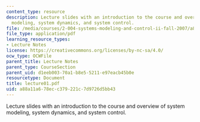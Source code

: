 ```yaml
---
content_type: resource
description: Lecture slides with an introduction to the course and overview of system
  modeling, system dynamics, and system control.
file: /media/courses/2-004-systems-modeling-and-control-ii-fall-2007/a88a11a678ecc379221c7d9726d5bb43_lecture01.pdf
file_type: application/pdf
learning_resource_types:
- Lecture Notes
license: https://creativecommons.org/licenses/by-nc-sa/4.0/
ocw_type: OCWFile
parent_title: Lecture Notes
parent_type: CourseSection
parent_uid: d1eeb003-70a1-b8e5-5211-e97eacb45b0e
resourcetype: Document
title: lecture01.pdf
uid: a88a11a6-78ec-c379-221c-7d9726d5bb43
---
```

Lecture slides with an introduction to the course and overview of system modeling, system dynamics, and system control.